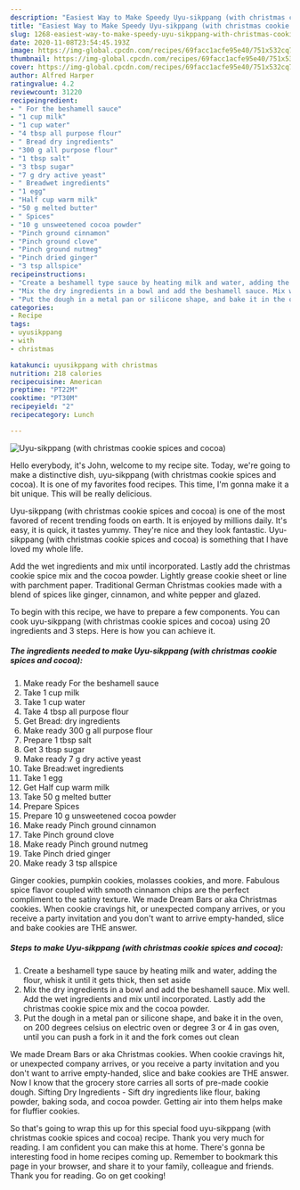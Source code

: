 ```yaml
---
description: "Easiest Way to Make Speedy Uyu-sikppang (with christmas cookie spices and cocoa)"
title: "Easiest Way to Make Speedy Uyu-sikppang (with christmas cookie spices and cocoa)"
slug: 1268-easiest-way-to-make-speedy-uyu-sikppang-with-christmas-cookie-spices-and-cocoa
date: 2020-11-08T23:54:45.193Z
image: https://img-global.cpcdn.com/recipes/69facc1acfe95e40/751x532cq70/uyu-sikppang-with-christmas-cookie-spices-and-cocoa-recipe-main-photo.jpg
thumbnail: https://img-global.cpcdn.com/recipes/69facc1acfe95e40/751x532cq70/uyu-sikppang-with-christmas-cookie-spices-and-cocoa-recipe-main-photo.jpg
cover: https://img-global.cpcdn.com/recipes/69facc1acfe95e40/751x532cq70/uyu-sikppang-with-christmas-cookie-spices-and-cocoa-recipe-main-photo.jpg
author: Alfred Harper
ratingvalue: 4.2
reviewcount: 31220
recipeingredient:
- " For the beshamell sauce"
- "1 cup milk"
- "1 cup water"
- "4 tbsp all purpose flour"
- " Bread dry ingredients"
- "300 g all purpose flour"
- "1 tbsp salt"
- "3 tbsp sugar"
- "7 g dry active yeast"
- " Breadwet ingredients"
- "1 egg"
- "Half cup warm milk"
- "50 g melted butter"
- " Spices"
- "10 g unsweetened cocoa powder"
- "Pinch ground cinnamon"
- "Pinch ground clove"
- "Pinch ground nutmeg"
- "Pinch dried ginger"
- "3 tsp allspice"
recipeinstructions:
- "Create a beshamell type sauce by heating milk and water, adding the flour, whisk it until it gets thick, then set aside"
- "Mix the dry ingredients in a bowl and add the beshamell sauce. Mix well. Add the wet ingredients and mix until incorporated. Lastly add the christmas cookie spice mix and the cocoa powder."
- "Put the dough in a metal pan or silicone shape, and bake it in the oven, on 200 degrees celsius on electric oven or degree 3 or 4 in gas oven, until you can push a fork in it and the fork comes out clean"
categories:
- Recipe
tags:
- uyusikppang
- with
- christmas

katakunci: uyusikppang with christmas 
nutrition: 218 calories
recipecuisine: American
preptime: "PT22M"
cooktime: "PT30M"
recipeyield: "2"
recipecategory: Lunch

---
```



![Uyu-sikppang (with christmas cookie spices and cocoa)](https://img-global.cpcdn.com/recipes/69facc1acfe95e40/751x532cq70/uyu-sikppang-with-christmas-cookie-spices-and-cocoa-recipe-main-photo.jpg)

Hello everybody, it's John, welcome to my recipe site. Today, we're going to make a distinctive dish, uyu-sikppang (with christmas cookie spices and cocoa). It is one of my favorites food recipes. This time, I'm gonna make it a bit unique. This will be really delicious.

Uyu-sikppang (with christmas cookie spices and cocoa) is one of the most favored of recent trending foods on earth. It is enjoyed by millions daily. It's easy, it is quick, it tastes yummy. They're nice and they look fantastic. Uyu-sikppang (with christmas cookie spices and cocoa) is something that I have loved my whole life.

Add the wet ingredients and mix until incorporated. Lastly add the christmas cookie spice mix and the cocoa powder. Lightly grease cookie sheet or line with parchment paper. Traditional German Christmas cookies made with a blend of spices like ginger, cinnamon, and white pepper and glazed.


To begin with this recipe, we have to prepare a few components. You can cook uyu-sikppang (with christmas cookie spices and cocoa) using 20 ingredients and 3 steps. Here is how you can achieve it.

<!--inarticleads1-->

##### The ingredients needed to make Uyu-sikppang (with christmas cookie spices and cocoa):

1. Make ready  For the beshamell sauce
1. Take 1 cup milk
1. Take 1 cup water
1. Take 4 tbsp all purpose flour
1. Get  Bread: dry ingredients
1. Make ready 300 g all purpose flour
1. Prepare 1 tbsp salt
1. Get 3 tbsp sugar
1. Make ready 7 g dry active yeast
1. Take  Bread:wet ingredients
1. Take 1 egg
1. Get Half cup warm milk
1. Take 50 g melted butter
1. Prepare  Spices
1. Prepare 10 g unsweetened cocoa powder
1. Make ready Pinch ground cinnamon
1. Take Pinch ground clove
1. Make ready Pinch ground nutmeg
1. Take Pinch dried ginger
1. Make ready 3 tsp allspice


Ginger cookies, pumpkin cookies, molasses cookies, and more. Fabulous spice flavor coupled with smooth cinnamon chips are the perfect compliment to the satiny texture. We made Dream Bars or aka Christmas cookies. When cookie cravings hit, or unexpected company arrives, or you receive a party invitation and you don&#39;t want to arrive empty-handed, slice and bake cookies are THE answer. 

<!--inarticleads2-->

##### Steps to make Uyu-sikppang (with christmas cookie spices and cocoa):

1. Create a beshamell type sauce by heating milk and water, adding the flour, whisk it until it gets thick, then set aside
1. Mix the dry ingredients in a bowl and add the beshamell sauce. Mix well. Add the wet ingredients and mix until incorporated. Lastly add the christmas cookie spice mix and the cocoa powder.
1. Put the dough in a metal pan or silicone shape, and bake it in the oven, on 200 degrees celsius on electric oven or degree 3 or 4 in gas oven, until you can push a fork in it and the fork comes out clean


We made Dream Bars or aka Christmas cookies. When cookie cravings hit, or unexpected company arrives, or you receive a party invitation and you don&#39;t want to arrive empty-handed, slice and bake cookies are THE answer. Now I know that the grocery store carries all sorts of pre-made cookie dough. Sifting Dry Ingredients - Sift dry ingredients like flour, baking powder, baking soda, and cocoa powder. Getting air into them helps make for fluffier cookies. 

So that's going to wrap this up for this special food uyu-sikppang (with christmas cookie spices and cocoa) recipe. Thank you very much for reading. I am confident you can make this at home. There's gonna be interesting food in home recipes coming up. Remember to bookmark this page in your browser, and share it to your family, colleague and friends. Thank you for reading. Go on get cooking!
